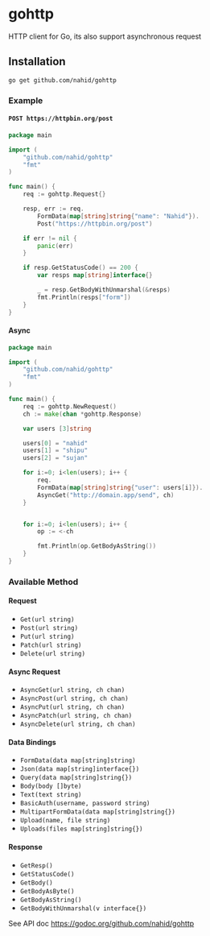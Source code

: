 # gohttp
HTTP client for Go, its also support asynchronous request

## Installation

```
go get github.com/nahid/gohttp
```

### Example

#### `POST https://httpbin.org/post`

```go
package main

import (
	"github.com/nahid/gohttp"
	"fmt"
)

func main() {
	req := gohttp.Request{}

	resp, err := req.
		FormData(map[string]string{"name": "Nahid"}).
		Post("https://httpbin.org/post")

	if err != nil {
		panic(err)
	}

	if resp.GetStatusCode() == 200 {
		var resps map[string]interface{}

		_ = resp.GetBodyWithUnmarshal(&resps)
		fmt.Println(resps["form"])
	}
}
```

#### Async

```go
package main

import (
	"github.com/nahid/gohttp"
	"fmt"
)

func main() {
	req := gohttp.NewRequest()
	ch := make(chan *gohttp.Response)

	var users [3]string

	users[0] = "nahid"
	users[1] = "shipu"
	users[2] = "sujan"

	for i:=0; i<len(users); i++ {
		req.
		FormData(map[string]string{"user": users[i]}).
		AsyncGet("http://domain.app/send", ch)
	}


	for i:=0; i<len(users); i++ {
		op := <-ch

		fmt.Println(op.GetBodyAsString())
	}
}
```

### Available Method

#### Request

- `Get(url string)`
- `Post(url string)`
- `Put(url string)`
- `Patch(url string)`
- `Delete(url string)`

#### Async Request

- `AsyncGet(url string, ch chan)`
- `AsyncPost(url string, ch chan)`
- `AsyncPut(url string, ch chan)`
- `AsyncPatch(url string, ch chan)`
- `AsyncDelete(url string, ch chan)`

#### Data Bindings

- `FormData(data map[string]string)`
- `Json(data map[string]interface{})`
- `Query(data map[string]string{})`
- `Body(body []byte)`
- `Text(text string)`
- `BasicAuth(username, password string)`
- `MultipartFormData(data map[string]string{})`
- `Upload(name, file string)`
- `Uploads(files map[string]string{})`


#### Response

- `GetResp()`
- `GetStatusCode()`
- `GetBody()`
- `GetBodyAsByte()`
- `GetBodyAsString()`
- `GetBodyWithUnmarshal(v interface{})`

See API doc https://godoc.org/github.com/nahid/gohttp